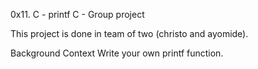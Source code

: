 0x11. C - printf
C - Group project

This project is done in team of two (christo and ayomide).

Background Context
Write your own printf function.
